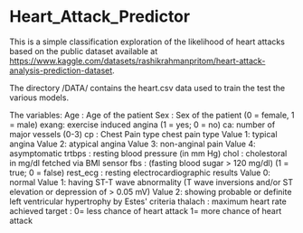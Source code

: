# Heart_Attack_Predictor
This is a simple classification exploration of the likelihood of heart attacks based on the public dataset available at https://www.kaggle.com/datasets/rashikrahmanpritom/heart-attack-analysis-prediction-dataset. 

The directory /DATA/ contains the heart.csv data used to train the test the various models. 

The variables: 
Age : Age of the patient
Sex : Sex of the patient (0 = female, 1 = male)
exang: exercise induced angina (1 = yes; 0 = no)
ca: number of major vessels (0-3)
cp : Chest Pain type chest pain type
    Value 1: typical angina
    Value 2: atypical angina
    Value 3: non-anginal pain
    Value 4: asymptomatic
trtbps : resting blood pressure (in mm Hg)
chol : cholestoral in mg/dl fetched via BMI sensor
fbs : (fasting blood sugar > 120 mg/dl) (1 = true; 0 = false)
rest_ecg : resting electrocardiographic results
    Value 0: normal
    Value 1: having ST-T wave abnormality (T wave inversions and/or ST elevation or depression of > 0.05 mV)
    Value 2: showing probable or definite left ventricular hypertrophy by Estes' criteria
thalach : maximum heart rate achieved
target : 0= less chance of heart attack 1= more chance of heart attack

